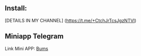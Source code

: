 ## Install:
[DETAILS IN MY CHANNEL]
(https://t.me/+CtchJrTcsJgzNTVl)

## Miniapp Telegram
Link Mini APP: [Bums](https://t.me/bums/app?startapp=ref_7XQgZAGL)
